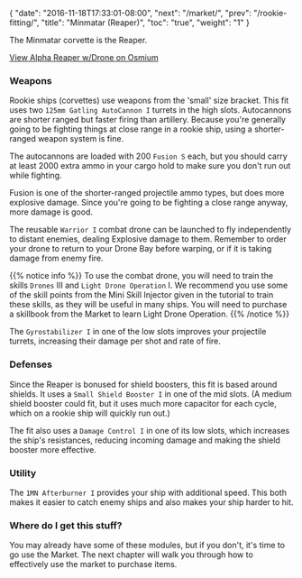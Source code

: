 {
  "date": "2016-11-18T17:33:01-08:00",
  "next": "/market/",
  "prev": "/rookie-fitting/",
  "title": "Minmatar (Reaper)",
  "toc": "true",
  "weight": "1"
}

The Minmatar corvette is the Reaper.

<object type="image/svg+xml" data="https://o.smium.org/api/convert/119447/svg/119447-alpha-reaper-wdrone.svg?privatetoken=5479867580904636416"><a href="https://o.smium.org/loadout/private/119447/5479867580904636416">View Alpha Reaper w/Drone on Osmium</a></object>

### Weapons

Rookie ships (corvettes) use weapons from the 'small' size bracket.
This fit uses two `125mm Gatling AutoCannon I` turrets in the high slots.
Autocannons are shorter ranged but faster firing than artillery.
Because you're generally going to be fighting things at close range
in a rookie ship, using a shorter-ranged weapon system is fine.

The autocannons are loaded with 200 `Fusion S` each, but you should carry at least 2000
extra ammo in your cargo hold to make sure you don't run out while fighting.

Fusion is one of the shorter-ranged projectile ammo types, but does more explosive damage.
Since you're going to be fighting a close range anyway, more damage is good.

The reusable `Warrior I` combat drone can be launched to fly independently to distant enemies,
dealing Explosive damage to them.  Remember to order your drone to return to your
Drone Bay before warping, or if it is taking damage from enemy fire.

{{% notice info %}}
To use the combat drone, you will need to train the skills `Drones` III and `Light Drone Operation` I.
We recommend you use some of the skill points from the Mini Skill Injector
given in the tutorial to train these skills, as they will be useful in many ships.
You will need to purchase a skillbook from the Market to learn Light Drone Operation.
{{% /notice %}}

The `Gyrostabilizer I` in one of the low slots improves your projectile turrets, increasing
their damage per shot and rate of fire.

### Defenses

Since the Reaper is bonused for shield boosters, this fit is based around shields. It uses a
`Small Shield Booster I` in one of the mid slots. (A medium shield booster could fit, but it
uses much more capacitor for each cycle, which on a rookie ship will quickly run out.)

The fit also uses a `Damage Control I` in one of its low slots, which increases the ship's
resistances, reducing incoming damage and making the shield booster more effective.

### Utility

The `1MN Afterburner I` provides your ship with additional speed. This both makes it easier to
catch enemy ships and also makes your ship harder to hit.

### Where do I get this stuff?

You may already have some of these modules, but if you don't, it's time to go use the Market.
The next chapter will walk you through how to effectively use the market to purchase items.
